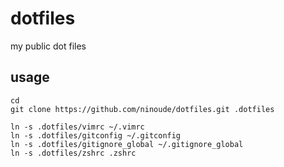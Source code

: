 # dotfiles
my public dot files


## usage
```
cd
git clone https://github.com/ninoude/dotfiles.git .dotfiles

ln -s .dotfiles/vimrc ~/.vimrc
ln -s .dotfiles/gitconfig ~/.gitconfig
ln -s .dotfiles/gitignore_global ~/.gitignore_global
ln -s .dotfiles/zshrc .zshrc
```